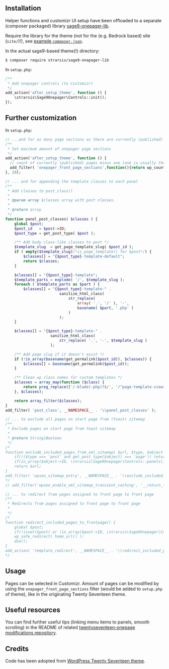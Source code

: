 ## Installation
Helper functions and customizr UI setup have been offloaded to a separate (composer packaged) library 
[sage9-onepager-lib](https://github.com/strarsis/sage9-onepager-lib).

Require the library for the theme (not for the (e.g. Bedrock based) site (`site/`)!),
see [example `composer.json`](https://github.com/strarsis/sage9-onepager-themefiles/blob/master/composer.json#L12).

In the actual sage9-based theme(!) directory:
````
$ composer require strarsis/sage9-onepager-lib
````

In `setup.php`:
```php
/**
 * Add onepager controls (to Customizr)
 */
add_action('after_setup_theme', function () {
    \strarsis\Sage9Onepager\Controls::init();
});
````

## Further customization
In `setup.php`:
```php
// ...and for as many page sections as there are currently (published) pages minus one (one is usually the front page above all the others):
/**
 * Set maximum amount of onepager page sections
 */
add_action('after_setup_theme', function () {
  // count of currently (published) pages minus one (one is usually the front page above all the others)
  add_filter( 'onepager_front_page_sections',function(){return wp_count_posts('page')->publish-1;});
}, 20);

// ... and for appending the template classes to each panel
/**
 * Add classes to post_class()
 *
 * @param array $classes array with post classes.
 *
 * @return array
 */
function panel_post_classes( $classes ) {
    global $post;
    $post_id   = $post->ID;
    $post_type = get_post_type( $post );

    /** Add body class-like classes to post */
    $template_slug  = get_page_template_slug( $post_id );
    if ( empty($template_slug)/*is_page_template() for $post*/) {
        $classes[] = "{$post_type}-template-default";
        return $classes;
    }

    $classes[] = "{$post_type}-template";
    $template_parts = explode( '/', $template_slug );
    foreach ( $template_parts as $part ) {
        $classes[] = "{$post_type}-template-" .
                        sanitize_html_class(
                            str_replace(
                                array( '.', '/' ), '-',
                                basename( $part, '.php' )
                            )
                        );
    }

    $classes[] = "{$post_type}-template-" .
                    sanitize_html_class(
                        str_replace( '.', '-', $template_slug )
                    );

    /** Add page slug if it doesn't exist */
    if (!in_array(basename(get_permalink($post_id)), $classes)) {
        $classes[] = basename(get_permalink($post_id));
    }

    /** Clean up class names for custom templates */
    $classes = array_map(function ($class) {
        return preg_replace(['/-blade(-php)?$/', '/^page-template-views/'], '', $class);
    }, $classes);

    return array_filter($classes);
}
add_filter( 'post_class', __NAMESPACE__ . '\\panel_post_classes' );

// ... to exclude all pages on start page from (Yoast) sitemap
/**
 * Exclude pages on start page from Yoast sitemap
 *
 * @return String|Boolean
 */
/*
function exclude_included_pages_from_xml_sitemap( $url, $type, $object ) {
    if(!($type === 'post' and get_post_type($object) === 'page')) return $url;
    if(in_array($object->ID, \strarsis\Sage9Onepager\Controls::panels())) return false; // exclude
    return $url;
}
add_filter( 'wpseo_sitemap_entry', __NAMESPACE__ . '\\exclude_included_pages_from_xml_sitemap', 1, 3 );
*/
// add_filter('wpseo_enable_xml_sitemap_transient_caching', '__return_false'); // to disable Yoast sitemap caching for debugging

// ... to redirect from pages assigned to front page to front page
/**
 * Redirects from pages assigned to front page to front page
 *
 */
/*
function redirect_included_pages_to_frontpage() {
    global $post;
    if(!isset($post) or !in_array($post->ID, \strarsis\Sage9Onepager\Controls::panels())) return;
    wp_safe_redirect( home_url() );
    die();
}
add_action( 'template_redirect', __NAMESPACE__ . '\\redirect_included_pages_to_frontpage' );
*/
````

## Usage
Pages can be selected in Customizr.
Amount of pages can be modified by using the `onepager_front_page_sections` filter (would be added to `setup.php` of theme), like in the originating Twenty Seventeen theme.

## Useful resources
You can find further useful tips (linking menu items to panels, smooth scrolling) in the README of related [twentyseventeen-onepage modifications repository](https://github.com/strarsis/twentyseventeen-onepage).

## Credits
Code has been adopted from [WordPress Twenty Seventeen theme](https://github.com/WordPress/WordPress/tree/master/wp-content/themes/twentyseventeen).
